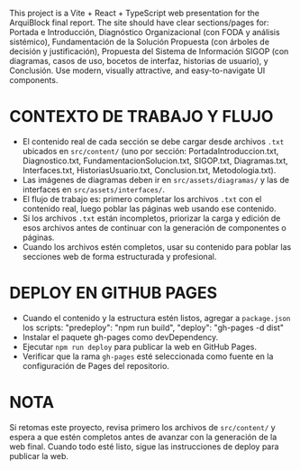 <!-- Use this file to provide workspace-specific custom instructions to Copilot. For more details, visit https://code.visualstudio.com/docs/copilot/copilot-customization#_use-a-githubcopilotinstructionsmd-file -->

This project is a Vite + React + TypeScript web presentation for the ArquiBlock final report. The site should have clear sections/pages for: Portada e Introducción, Diagnóstico Organizacional (con FODA y análisis sistémico), Fundamentación de la Solución Propuesta (con árboles de decisión y justificación), Propuesta del Sistema de Información SIGOP (con diagramas, casos de uso, bocetos de interfaz, historias de usuario), y Conclusión. Use modern, visually attractive, and easy-to-navigate UI components.

# CONTEXTO DE TRABAJO Y FLUJO
- El contenido real de cada sección se debe cargar desde archivos `.txt` ubicados en `src/content/` (uno por sección: PortadaIntroduccion.txt, Diagnostico.txt, FundamentacionSolucion.txt, SIGOP.txt, Diagramas.txt, Interfaces.txt, HistoriasUsuario.txt, Conclusion.txt, Metodologia.txt).
- Las imágenes de diagramas deben ir en `src/assets/diagramas/` y las de interfaces en `src/assets/interfaces/`.
- El flujo de trabajo es: primero completar los archivos `.txt` con el contenido real, luego poblar las páginas web usando ese contenido.
- Si los archivos `.txt` están incompletos, priorizar la carga y edición de esos archivos antes de continuar con la generación de componentes o páginas.
- Cuando los archivos estén completos, usar su contenido para poblar las secciones web de forma estructurada y profesional.

# DEPLOY EN GITHUB PAGES
- Cuando el contenido y la estructura estén listos, agregar a `package.json` los scripts:
  "predeploy": "npm run build",
  "deploy": "gh-pages -d dist"
- Instalar el paquete gh-pages como devDependency.
- Ejecutar `npm run deploy` para publicar la web en GitHub Pages.
- Verificar que la rama `gh-pages` esté seleccionada como fuente en la configuración de Pages del repositorio.

# NOTA
Si retomas este proyecto, revisa primero los archivos de `src/content/` y espera a que estén completos antes de avanzar con la generación de la web final. Cuando todo esté listo, sigue las instrucciones de deploy para publicar la web.
